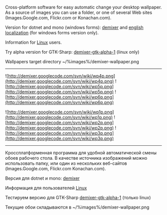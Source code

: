 Cross-platform software for easy automatic change your desktop wallpaper. As a source of images you can use a folder, or one of several Web sites (Images.Google.com, Flickr.com or Konachan.com).


Version for dotnet and mono (windows forms): [demixer](http://code.google.com/p/demixer/downloads/detail?name=DeMixer%20b1.0.4301.17312c85.zip&can=2&q=#makechanges) and
[english localization](http://code.google.com/p/demixer/downloads/detail?name=loc_en.zip&can=2&q=#makechanges) (for windows forms version only).

Information for [Linux](In_Linux.md) users.

Try alpha version for GTK-Sharp:
[demixer-gtk-alpha-1](http://code.google.com/p/demixer/downloads/detail?name=demixer-gtk_alpha1.zip&can=2&q=#makechanges) (linux only)

Wallpapers target directory ~/%images%/demixer-wallpaper.png



---

![http://demixer.googlecode.com/svn/wiki/wp4p.png](http://demixer.googlecode.com/svn/wiki/wp4p.png) ![http://demixer.googlecode.com/svn/wiki/wp5p.png](http://demixer.googlecode.com/svn/wiki/wp5p.png) ![http://demixer.googlecode.com/svn/wiki/wp6p.png](http://demixer.googlecode.com/svn/wiki/wp6p.png)

![http://demixer.googlecode.com/svn/wiki/wp1p.png](http://demixer.googlecode.com/svn/wiki/wp1p.png) ![http://demixer.googlecode.com/svn/wiki/wp2p.png](http://demixer.googlecode.com/svn/wiki/wp2p.png) ![http://demixer.googlecode.com/svn/wiki/wp3p.png](http://demixer.googlecode.com/svn/wiki/wp3p.png)


---


Кроссплатформенная программа для удобной автоматической смены обоев рабочего стола. В качестве источника изображений можно использовать папку, или один из нескольких веб-сайтов (Images.Google.com, Flickr.com Konachan.com).

Версия для dotnet и mono: [demixer](http://code.google.com/p/demixer/downloads/detail?name=DeMixer%20b1.0.4301.17312c85.zip&can=2&q=#makechanges)

Информация для пользователей [Linux](In_Linux.md)

Тестируем версию для GTK-Sharp
[demixer-gtk-alpha-1](http://code.google.com/p/demixer/downloads/detail?name=demixer-gtk_alpha1.zip&can=2&q=#makechanges) (только linux)

Текущие обои складываются в ~/%images%/demixer-wallpaper.png